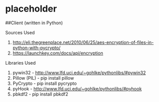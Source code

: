 placeholder
===========

##Client (written in Python)

Sources Used

1. http://eli.thegreenplace.net/2010/06/25/aes-encryption-of-files-in-python-with-pycrypto/
2. https://launchkey.com/docs/api/encryption

Libraries Used

1. pywin32 - http://www.lfd.uci.edu/~gohlke/pythonlibs/#pywin32
2. Pillow (PIL) - pip install pillow
3. PyCrypto - pip install pycrypto
4. pyHook - http://www.lfd.uci.edu/~gohlke/pythonlibs/#pyhook
5. pbkdf2 - pip install pbkdf2